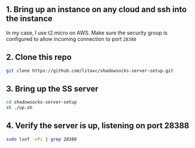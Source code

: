 ## 1. Bring up an instance on any cloud and ssh into the instance
In my case, I use t2.micro on AWS.
Make sure the security group is configured to allow incoming connection to port `28388`

## 2. Clone this repo
```sh
git clone https://github.com/litaxc/shadowsocks-server-setup.git
```
## 3. Bring up the SS server
```sh
cd shadowsocks-server-setup
sh ./up.sh
```
## 4. Verify the server is up, listening on port 28388
```sh
sudo lsof -nPi | grep 28388
```
